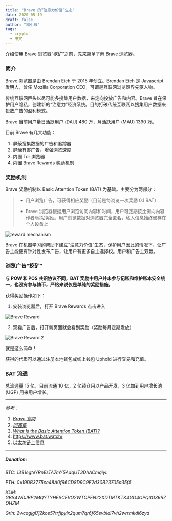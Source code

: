 ```yaml
---
title: "Brave 的“注意力价值”生态"
date: 2020-05-19
draft: false
author: "楊小猴"
tags:
  - crypto
  - 中文
---
```


介绍使用 Brave 浏览器“挖矿”之前，先来简单了解 Brave 浏览器。

### 简介

Brave 浏览器是由 Brendan Eich 于 2015 年创立。Brendan Eich 是 Javascript 发明人，曾任 Mozilla Corporation CEO，可谓是互联网浏览器界先驱人物。

传统互联网巨头以尽可能多搜集用户数据，来定向投放广告和内容。Brave 旨在保护用户隐私，创建新的“注意力”经济系统。目的打破传统互联网以搜集用户数据来投放广告的盈利模式。

Brave 当前用户量日活跃用户 (DAU)  480 万，月活跃用户 (MAU)  1390 万。

目前 Brave 有几大功能：

1. 屏蔽搜集数据的广告和追踪器
2. 屏蔽有害广告，增强浏览速度
3. 内置 Tor 浏览器
4. 内置 Brave Rewards 奖励机制

### 奖励机制

Brave 奖励机制以 Basic Attention Token (BAT) 为基础。主要分为两部分：

> * 用户浏览广告，可获得相应奖励（目前是每浏览一次奖励 0.1 BAT）
>
> * Brave 浏览器根据用户浏览访问内容和时间，用户可定期按比例向内容作者/网站奖励。用户浏览数据对浏览器完全匿名，私人信息始终储存在个人设备上
>
>      

![reward mechanism](/inserted-images/reward-mechanism.jpg)

 

Brave 在机器学习的帮助下建立“注意力价值”生态，保护用户因此的情况下，让广告主能更有针对性发布广告，让用户有更多自主选择权。用户和广告主双赢。

### 浏览广告“挖矿”

**与 POW 和 POS 共识协议不同，BAT 奖励中用户并未参与记账和维护账本安全统一，也没有参与铸币，严格来说仅是单纯的奖励措施。**

获得奖励操作如下：

1. 安装浏览器后，打开 Brave Rewards 点击进入

![Brave Reward](/inserted-images/Brave-Reward.jpg)

2. 观看广告后，打开新页面就会看到奖励（奖励每月定期发放）

![Brave Reward 2](/inserted-images/Brave-Reward2.jpg)

就是这么简单！

获得的代币可以通过注册本地钱包或线上钱包 Uphold 进行交易和充值。

### BAT 流通

总流通量 15 亿，目前流通 10 亿，2 亿锁仓用以产品开发，3 亿加到用户增长池 (UGP) 用来用户增长。

-----------

*参考：*

1. *[Brave 官网](https://brave.com/)*
2. *[问答集](https://brave.com/faq/#concerns)*
3. *[What Is the Basic Attention Token (BAT)?](https://coincentral.com/what-is-bat/)*
4. https://www.bat.watch/
5. [以太坊链上信息](https://etherscan.io/token/0x0d8775f648430679a709e98d2b0cb6250d2887ef#readContract)

--------------------

##### *Donation:*

*BTC: 13B1egteYRnEsTA7mY5AdqUT3DhACmqiyL*

*ETH: 0x19DB3775ce48A0f96CD8D9C9E2d30B23705a35f5*

*XLM: GBS4WDJBP2MQYTYHESCEVO2WTOPEN22XDTMTKTK4GO4OPQ3O36RZOHZM*

*Grin: 2wcagjgl7j2koe57trfjpylx2qum7qr6f65evbldl7vh2wrrmkdi6zyd*